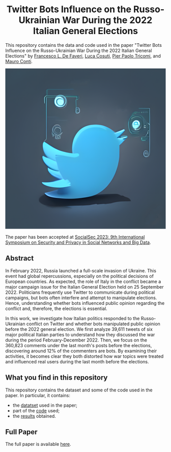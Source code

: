 <h1 align='center'> Twitter Bots Influence on the Russo-Ukrainian War During the 2022 Italian General Elections </h1>

This repository contains the data and code used in the paper "Twitter Bots Influence on the Russo-Ukrainian War During the 2022 Italian General Elections" by [Francesco L. De Faveri](https://kekkodf.github.io/kdf.github.io/), [Luca Cosuti](https://github.com/lucaatme), [Pier Paolo Tricomi](https://www.math.unipd.it/~tricomi/), and [Mauro Conti](https://www.math.unipd.it/~conti/).

![Logo](./misc/logo.png)

The paper has been accepted at [SocialSec 2023: 9th International Symposium on Security and Privacy in Social Networks and Big Data](https://nss-socialsec2023.cyber.kent.ac.uk/).

## Abstract
In February 2022, Russia launched a full-scale invasion of Ukraine. This event had global repercussions, especially on the political decisions of European countries. As expected, the role of Italy in the conflict became a major campaign issue for the Italian General Election held on 25 September 2022.
Politicians frequently use Twitter to communicate during political campaigns, but bots often interfere and attempt to manipulate elections. Hence, understanding whether bots influenced public opinion regarding the conflict and, therefore, the elections is essential.

In this work, we investigate how Italian politics responded to the
Russo-Ukrainian conflict on Twitter and whether bots manipulated public opinion before the 2022 general election. We first analyze 39,611 tweets of six major political Italian parties to understand how they discussed the war during the period February-December 2022. Then, we focus on the 360,823 comments under the last month's posts before the elections, discovering around 12\% of the commenters are bots. By examining their activities, it becomes clear they both distorted how war topics were treated and influenced real users during the last month before the elections.

## What you find in this repository
This repository contains the dataset and some of the code used in the paper. In particular, it contains:
- the [datatset](./dataset) used in the paper;
- part of the [code](./code) used;
- the [results](./results) obtained.

## Full Paper
The full paper is available [here](https://dinorunner.com/it/).